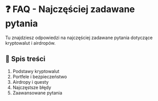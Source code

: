 # ❓ FAQ - Najczęściej zadawane pytania

Tu znajdziesz odpowiedzi na najczęściej zadawane pytania dotyczące kryptowalut i airdropów.  

## 📌 Spis treści
1. Podstawy kryptowalut
2. Portfele i bezpieczeństwo
3. Airdropy i questy
4. Najczęstsze błędy
5. Zaawansowane pytania
